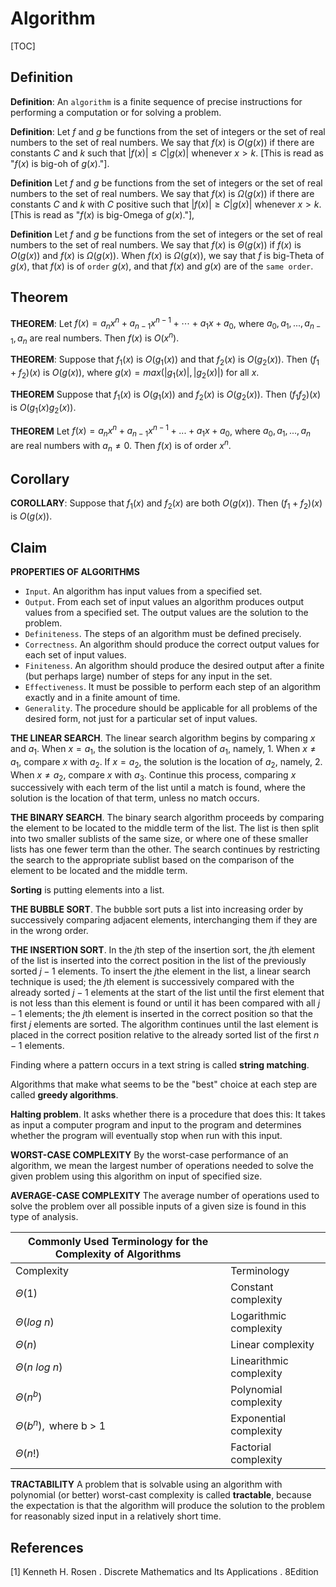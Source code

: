 # Algorithm

[TOC]



## Definition

**Definition**: An `algorithm` is a finite sequence of precise instructions for performing a computation or for solving a problem.

**Definition**: Let $f$ and $g$ be functions from the set of integers or the set of real numbers to the set of real numbers. We say that $f(x)$ is $O(g(x))$ if there are constants $C$ and $k$ such that $|f(x)| \leq C|g(x)|$ whenever $x > k$. [This is read as "$f(x)$ is big-oh of $g(x)$."].

**Definition** Let $f$ and $g$ be functions from the set of integers or the set of real numbers to the set of real numbers. We say that $f(x)$ is $\Omega(g(x))$ if there are constants $C$ and $k$ with $C$ positive such that $|f(x)| \geq C|g(x)|$ whenever $x > k$. [This is read as "$f(x)$ is big-Omega of $g(x)$."],

**Definition** Let $f$ and $g$ be functions from the set of integers or the set of real numbers to the set of real numbers. We say that $f(x)$ is $\Theta(g(x))$ if $f(x)$ is $O(g(x))$ and $f(x)$ is $\Omega(g(x))$. When $f(x)$ is $\Omega(g(x))$, we say that $f$ is big-Theta of $g(x)$, that $f(x)$ is of `order` $g(x)$, and that $f(x)$ and $g(x)$ are of the `same order`.



## Theorem

**THEOREM**: Let $f(x) = a_n x^n + a_{n-1}x^{n-1} + \cdots + a_1 x + a_0$, where $a_0, a_1, ..., a_{n - 1}, a_n$ are real numbers. Then $f(x)$ is $O(x^n)$.

**THEOREM**: Suppose that $f_1(x)$ is $O(g_1(x))$ and that $f_2(x)$ is $O(g_2(x))$. Then $(f_1 + f_2)(x)$ is $O(g(x))$, where $g(x) = max(|g_1(x)|, |g_2(x)|)$ for all $x$.

**THEOREM** Suppose that $f_1(x)$ is $O(g_1(x))$ and $f_2(x)$ is $O(g_2(x))$. Then $(f_1 f_2)(x)$ is $O(g_1(x) g_2(x))$.

**THEOREM** Let $f(x) = a_n x^n + a_{n-1}x^{n-1} + ... + a_1 x + a_0$, where $a_0, a_1, ..., a_n$ are real numbers with $a_n \neq 0$. Then $f(x)$ is of order $x^n$.



## Corollary

**COROLLARY**: Suppose that $f_1(x)$ and $f_2(x)$ are both $O(g(x))$. Then $(f_1 + f_2)(x)$ is $O(g(x))$.



## Claim

**PROPERTIES OF ALGORITHMS**

- `Input`. An algorithm has input values from a specified set.
- `Output`. From each set of input values an algorithm produces output values from a specified set. The output values are the solution to the problem.
- `Definiteness`. The steps of an algorithm must be defined precisely.
- `Correctness`. An algorithm should produce the correct output values for each set of input values.
- `Finiteness`. An algorithm should produce the desired output after a finite (but perhaps large) number of steps for any input in the set.
- `Effectiveness`. It must be possible to perform each step of an algorithm exactly and in a finite amount of time.
- `Generality`. The procedure should be applicable for all problems of the desired form, not just for a particular set of input values.

**THE LINEAR SEARCH**. The linear search algorithm begins by comparing $x$ and $a_1$. When $x = a_1$, the solution is the location of $a_1$, namely, $1$. When $x \neq a_1$, compare $x$ with $a_2$. If $x = a_2$, the solution is the location of $a_2$, namely, $2$. When $x \neq a_2$, compare $x$ with $a_3$. Continue this process, comparing $x$ successively with each term of the list until a match is found, where the solution is the location of that term, unless no match occurs.

**THE BINARY SEARCH**. The binary search algorithm proceeds by comparing the element to be located to the middle term of the list. The list is then split into two smaller sublists of the same size, or where one of these smaller lists has one fewer term than the other. The search continues by restricting the search to the appropriate sublist based on the comparison of the element to be located and the middle term.

**Sorting** is putting elements into a list.

**THE BUBBLE SORT**. The bubble sort puts a list into increasing order by successively comparing adjacent elements, interchanging them if they are in the wrong order.

**THE INSERTION SORT**. In the $j$th step of the insertion sort, the $j$th element of the list is inserted into the correct position in the list of the previously sorted $j - 1$ elements. To insert the $j$the element in the list, a linear search technique is used; the $j$th element is successively compared with the already sorted $j - 1$ elements at the start of the list until the first element that is not less than this element is found or until it has been compared with all $j - 1$ elements; the $j$th element is inserted in the correct position so that the first $j$ elements are sorted. The algorithm continues until the last element is placed in the correct position relative to the already sorted list of the first $n - 1$ elements.

Finding where a pattern occurs in a text string is called **string matching**.

Algorithms that make what seems to be the "best" choice at each step are called **greedy algorithms**.

**Halting problem**. It asks whether there is a procedure that does this: It takes as input a computer program and input to the program and determines whether the program will eventually stop when run with this input.

**WORST-CASE COMPLEXITY** By the worst-case performance of an algorithm, we mean the largest number of operations needed to solve the given problem using this algorithm on input of specified size.

**AVERAGE-CASE COMPLEXITY** The average number of operations used to solve the problem over all possible inputs of a given size is found in this type of analysis.

| Commonly Used Terminology for the Complexity of Algorithms |                         |
| ---------------------------------------------------------- | ----------------------- |
| Complexity                                                 | Terminology             |
| $\Theta(1)$                                                | Constant complexity     |
| $\Theta(log\ n)$                                           | Logarithmic complexity  |
| $\Theta(n)$                                                | Linear complexity       |
| $\Theta(n\ log\ n)$                                        | Linearithmic complexity |
| $\Theta(n^b)$                                              | Polynomial complexity   |
| $\Theta(b^n),\text{ where b > 1}$                          | Exponential complexity  |
| $\Theta(n!)$                                               | Factorial complexity    |

**TRACTABILITY** A problem that is solvable using an algorithm with polynomial (or better) worst-cast complexity is called **tractable**, because the expectation is that the algorithm will produce the solution to the problem for reasonably sized input in a relatively short time.



## References

[1] Kenneth H. Rosen . Discrete Mathematics and Its Applications . 8Edition